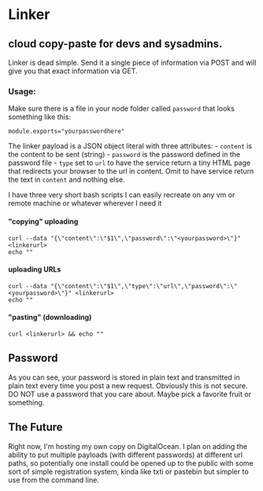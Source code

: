 # Linker 

## cloud copy-paste for devs and sysadmins.

Linker is dead simple. Send it a single piece of information via POST and will give you that exact information via GET.

### Usage:

Make sure there is a file in your node folder called `password` that looks something like this:  

    module.exports="yourpasswordhere"

The linker payload is a JSON object literal with three attributes:
    - `content` is the content to be sent (string)
    - `password` is the password defined in the password file
    - `type` set to `url` to have the service return a tiny HTML page that redirects your browser to the url in content. Omit to have service return the text in `content` and nothing else.

I have three very short bash scripts I can easily recreate on any vm or remote machine or whatever wherever I need it

#### "copying" uploading
    curl --data "{\"content\":\"$1\",\"password\":\"<yourpassword>\"}" <linkerurl>                                                                 
    echo ""

#### uploading URLs 
    curl --data "{\"content\":\"$1\",\"type\":\"url\",\"password\":\"<yourpassword>\"}" <linkerurl>                                                                 
    echo ""
#### "pasting" (downloading)
    curl <linkerurl> && echo "" 

## Password

As you can see, your password is stored in plain text and transmitted in plain text every time you post a new request. Obviously this is not secure. DO NOT use a password that you care about. Maybe pick a favorite fruit or something.

## The Future

Right now, I'm hosting my own copy on DigitalOcean. I plan on adding the ability to put multiple payloads (with different passwords) at different url paths, so potentially one install could be opened up to the public with some sort of simple registration system, kinda like txti or pastebin but simpler to use from the command line.